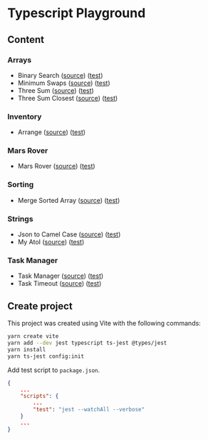# Typescript Playground

## Content

### Arrays
* Binary Search ([source](./src/arrays/binary-search.ts)) ([test](./test/arrays/binary-search.spec.ts))
* Minimum Swaps ([source](./src/arrays/minimum-swaps.ts)) ([test](./test/arrays/minimum-swaps.spec.ts))
* Three Sum ([source](./src/arrays/three-sum.ts)) ([test](./test/arrays/three-sum.spec.ts))
* Three Sum Closest ([source](./src/arrays/three-sum-closest.ts)) ([test](./test/arrays/three-sum-closest.spec.ts))

### Inventory
* Arrange ([source](./src/inventory/arrange.ts)) ([test](./test/inventory/arrange.spec.ts))


### Mars Rover
* Mars Rover ([source](./src/mars-rover/mars-rover.ts)) ([test](./test/mars-rover/mars-rover.spec.ts))


### Sorting
* Merge Sorted Array ([source](./src/sorting/merge-sorted-array.ts)) ([test](./test/sorting/merge-sorted-array.spec.ts))

### Strings
* Json to Camel Case ([source](./src/strings/json-to-camel-case.ts)) ([test](./test/strings/json-to-camel-case.spec.ts))
* My AtoI ([source](./src/strings/my-atoi.ts)) ([test](./test/strings/my-atoi.spec.ts))

### Task Manager
* Task Manager ([source](./src/task-manager/task-manager.ts)) ([test](./test/task-manager/task-manager.spec.ts))
* Task Timeout ([source](./src/task-manager/task-timeout.ts)) ([test](./test/task-manager/task-timeout.spec.ts))


## Create project

This project was created using Vite with the following commands:

```sh
yarn create vite
yarn add --dev jest typescript ts-jest @types/jest
yarn install
yarn ts-jest config:init
```

Add test script to `package.json`.
```json
{
    ...
    "scripts": {
        ...
        "test": "jest --watchAll --verbose"
    }
    ...
}
```
